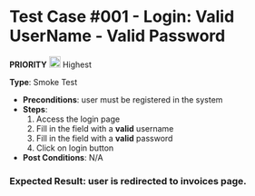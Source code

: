 # Test Case #001 - Login: Valid UserName - Valid Password

 **PRIORITY** <img src="https://i.postimg.cc/y6bMbpH8/ta2.png" width="20"/> Highest

**Type**: Smoke Test
- **Preconditions**: user must be registered in the system
- **Steps**:
  1. Access the login page
  2. Fill in the field with a **valid** username
  3. Fill in the field with a **valid** password
  4. Click on login button
- **Post Conditions**: N/A

### **Expected Result**: user is redirected to invoices page.
